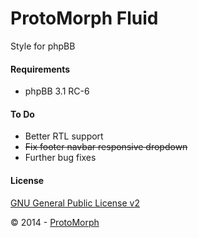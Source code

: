 ProtoMorph Fluid
======================

Style for phpBB

#### Requirements

- phpBB 3.1 RC-6

#### To Do

- Better RTL support
- ~~Fix footer navbar responsive dropdown~~
- Further bug fixes

#### License

[GNU General Public License v2](http://opensource.org/licenses/GPL-2.0)

© 2014 - [ProtoMorph](http://protomorph.tk/)
